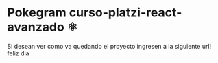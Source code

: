 # Pokegram curso-platzi-react-avanzado ⚛️

Si desean ver como va quedando el proyecto
ingresen a la siguiente url! feliz dia
